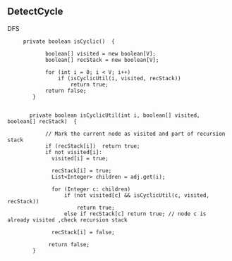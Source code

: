 ## DetectCycle
DFS



         private boolean isCyclic()  { 

                boolean[] visited = new boolean[V]; 
                boolean[] recStack = new boolean[V]; 

                for (int i = 0; i < V; i++) 
                    if (isCyclicUtil(i, visited, recStack)) 
                        return true; 
                return false; 
            } 
           

           private boolean isCyclicUtil(int i, boolean[] visited,  boolean[] recStack)  { 

                // Mark the current node as visited and part of recursion stack 
                if (recStack[i])  return true; 
                if not visited[i]:
                  visited[i] = true; 

                  recStack[i] = true; 
                  List<Integer> children = adj.get(i); 

                  for (Integer c: children) 
                      if (not visited[c] && isCyclicUtil(c, visited, recStack)) 
                          return true; 
                      else if recStack[c] return true; // node c is already visited ,check recursion stack 

                  recStack[i] = false; 

                 return false; 
            } 
  
